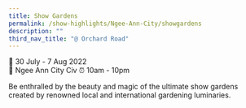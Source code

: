 ```yaml
---
title: Show Gardens
permalink: /show-highlights/Ngee-Ann-City/showgardens
description: ""
third_nav_title: "@ Orchard Road"
---
```

📆 30 July - 7 Aug 2022 <br>
📍 Ngee Ann City Civ
⏰ 10am - 10pm<br>
	
Be enthralled by the beauty and magic of the ultimate show gardens created by renowned local and international gardening luminaries. 